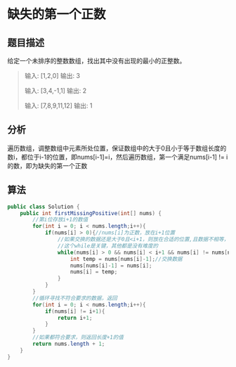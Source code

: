 # 缺失的第一个正数

## 题目描述

给定一个未排序的整数数组，找出其中没有出现的最小的正整数。

>输入: [1,2,0] 输出: 3   
>
>输入: [3,4,-1,1] 输出: 2   
>
>输入: [7,8,9,11,12] 输出: 1

## 分析

遍历数组，调整数组中元素所处位置，保证数组中的大于0且小于等于数组长度的数i，都位于i-1的位置，即nums[i-1]=i，然后遍历数组，第一个满足nums[i-1] != i的数，即为缺失的第一个正数

## 算法

```java
public class Solution {
    public int firstMissingPositive(int[] nums) {
        //第i位存放i+1的数值
        for(int i = 0; i < nums.length;i++){
            if(nums[i] > 0){//nums[i]为正数，放在i+1位置
                //如果交换的数据还是大于0且<i+1，则放在合适的位置,且数据不相等，避免死循环
                //这个while是关键，其他都是没有难度的
                while(nums[i] > 0 && nums[i] < i+1 && nums[i] != nums[nums[i] -1]){
                    int temp = nums[nums[i]-1];//交换数据
                    nums[nums[i]-1] = nums[i];
                    nums[i] = temp;
                }
            }
        }
        //循环寻找不符合要求的数据，返回
        for(int i = 0; i < nums.length;i++){
            if(nums[i] != i+1){
                return i+1;
            }
        }
        //如果都符合要求，则返回长度+1的值
		return nums.length + 1;
    }
}
```